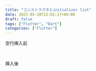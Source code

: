 ```yaml
---
title: "コンストラクタとinitializer list"
date: 2023-05-20T22:02:17+09:00
draft: false
tags: ["Flutter", "Dart"]
categories: ["Flutter"]
---
```


空行挿入前

&nbsp;

挿入後